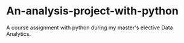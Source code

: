 # An-analysis-project-with-python
A course assignment with python during my master's elective Data Analytics. 
